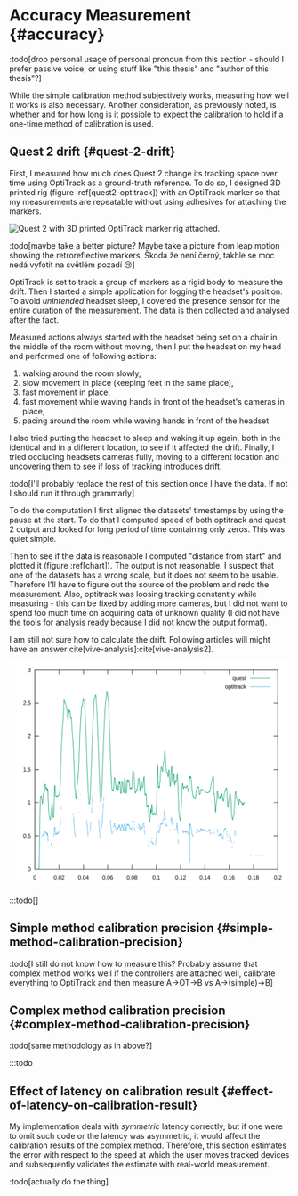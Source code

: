 # Accuracy Measurement {#accuracy}

:todo[drop personal usage of personal pronoun from this section - should I prefer passive voice, or using stuff like "this thesis" and "author of this thesis"?]

While the simple calibration method subjectively works, measuring how well it works is also necessary. Another consideration, as previously noted, is whether and for how long is it possible to expect the calibration to hold if a one-time method of calibration is used.

## Quest 2 drift {#quest-2-drift}

First, I measured how much does Quest 2 change its tracking space over time using OptiTrack as a ground-truth reference. To do so, I designed 3D printed rig (figure :ref[quest2-optitrack]) with an OptiTrack marker so that my measurements are repeatable without using adhesives for attaching the markers.

![Quest 2 with 3D printed OptiTrack marker rig attached.](quest2-optitrack.png 'quest2-optitrack')

:todo[maybe take a better picture? Maybe take a picture from leap motion showing the retroreflective markers. Škoda že není černý, takhle se moc nedá vyfotit na světlém pozadí 😢]

OptiTrack is set to track a group of markers as a rigid body to measure the drift. Then I started a simple application for logging the headset's position. To avoid _unintended_ headset sleep, I covered the presence sensor for the entire duration of the measurement. The data is then collected and analysed after the fact.

Measured actions always started with the headset being set on a chair in the middle of the room without moving, then I put the headset on my head and performed one of following actions:

1. walking around the room slowly,
2. slow movement in place (keeping feet in the same place),
3. fast movement in place,
4. fast movement while waving hands in front of the headset's cameras in place,
5. pacing around the room while waving hands in front of the headset

I also tried putting the headset to sleep and waking it up again, both in the identical and in a different location, to see if it affected the drift. Finally, I tried occluding headsets cameras fully, moving to a different location and uncovering them to see if loss of tracking introduces drift.

:todo[I'll probably replace the rest of this section once I have the data. If not I should run it through grammarly]

To do the computation I first aligned the datasets' timestamps by using the pause at the start. To do that I computed speed of both optitrack and quest 2 output and looked for long period of time containing only zeros. This was quiet simple.

Then to see if the data is reasonable I computed "distance from start" and plotted it (figure :ref[chart]). The output is not reasonable. I suspect that one of the datasets has a wrong scale, but it does not seem to be usable. Therefore I'll have to figure out the source of the problem and redo the measurement. Also, optitrack was loosing tracking constantly while measuring - this can be fixed by adding more cameras, but I did not want to spend too much time on acquiring data of unknown quality (I did not have the tools for analysis ready because I did not know the output format).

I am still not sure how to calculate the drift. Following articles will might have an answer:cite[vive-analysis]:cite[vive-analysis2].

![Chart showing the wrong data](chart.svg 'chart')

:::todo[]

## Simple method calibration precision {#simple-method-calibration-precision}

:todo[I still do not know how to measure this? Probably assume that complex method works well if the controllers are attached well, calibrate everything to OptiTrack and then measure A->OT->B vs A->(simple)->B]

## Complex method calibration precision {#complex-method-calibration-precision}

:todo[same methodology as in above?]

:::todo

## Effect of latency on calibration result {#effect-of-latency-on-calibration-result}

My implementation deals with _symmetric_ latency correctly, but if one were to omit such code or the latency was asymmetric, it would affect the calibration results of the complex method. Therefore, this section estimates the error with respect to the speed at which the user moves tracked devices and subsequently validates the estimate with real-world measurement.

:todo[actually do the thing]
